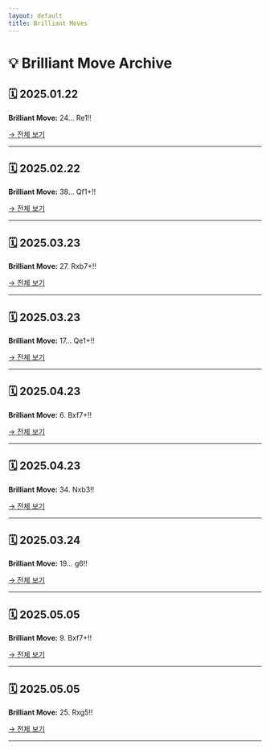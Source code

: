 ```yaml
---
layout: default
title: Brilliant Moves
---
```


# 💡 Brilliant Move Archive

## 🗓 2025.01.22
**Brilliant Move:** 24... Re1!!

[→ 전체 보기](_posts/brilliant-2025.01.22.md)

---

## 🗓 2025.02.22
**Brilliant Move:** 38... Qf1+!!

[→ 전체 보기](_posts/brilliant-2025.02.22.md)

---

## 🗓 2025.03.23
**Brilliant Move:** 27. Rxb7+!!

[→ 전체 보기](_posts/brilliant-2025.03.23.md)

---

## 🗓 2025.03.23
**Brilliant Move:** 17... Qe1+!!

[→ 전체 보기](_posts/brilliant-2025.03.23-2.md)

---

## 🗓 2025.04.23
**Brilliant Move:** 6. Bxf7+!!

[→ 전체 보기](_posts/brilliant-2025.04.23.md)

---

## 🗓 2025.04.23
**Brilliant Move:** 34. Nxb3!!

[→ 전체 보기](_posts/brilliant-2025.04.23-2.md)

---

## 🗓 2025.03.24
**Brilliant Move:** 19... g6!!

[→ 전체 보기](_posts/brilliant-2025.03.24.md)

---

## 🗓 2025.05.05
**Brilliant Move:** 9. Bxf7+!!

[→ 전체 보기](_posts/brilliant-2025.05.05.md)

---

## 🗓 2025.05.05
**Brilliant Move:** 25. Rxg5!!

[→ 전체 보기](_posts/brilliant-2025.05.05-2.md)

---

